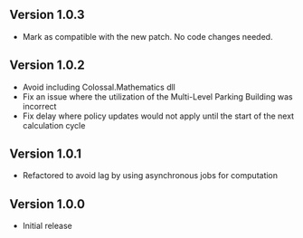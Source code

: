 ## Version 1.0.3

- Mark as compatible with the new patch. No code changes needed.

## Version 1.0.2

- Avoid including Colossal.Mathematics dll
- Fix an issue where the utilization of the Multi-Level Parking Building was incorrect
- Fix delay where policy updates would not apply until the start of the next calculation cycle

## Version 1.0.1

- Refactored to avoid lag by using asynchronous jobs for computation

## Version 1.0.0

- Initial release
